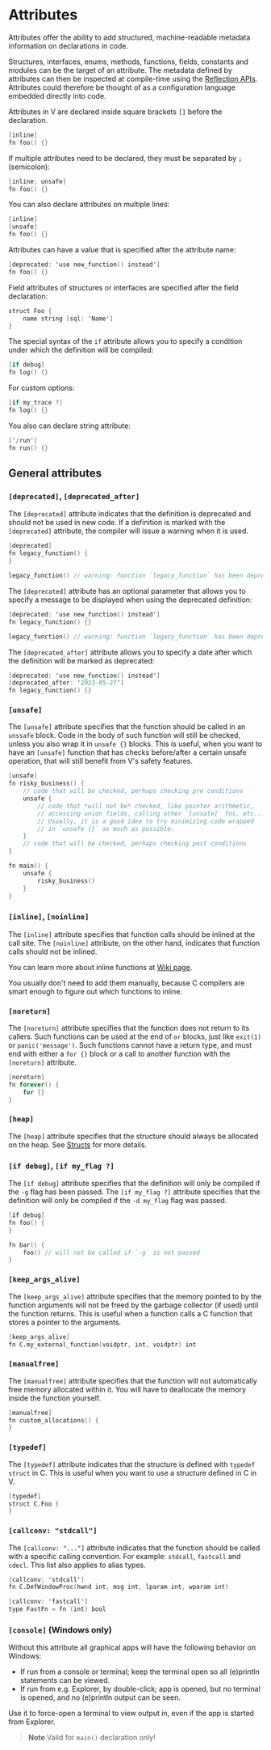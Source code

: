 # Attributes

Attributes offer the ability to add structured, machine-readable metadata information on declarations in code.

Structures, interfaces, enums, methods, functions, fields, constants and modules can be the target of an attribute.
The metadata defined by attributes can then be inspected at compile-time using the
[Reflection APIs](compile-time/reflection.md).
Attributes could therefore be thought of as a configuration language embedded directly into code.

Attributes in V are declared inside square brackets `[]` before the declaration.

```v
[inline]
fn foo() {}
```

If multiple attributes need to be declared, they must be separated by `;` (semicolon):

```v
[inline; unsafe]
fn foo() {}
```

You can also declare attributes on multiple lines:

```v nofmt
[inline]
[unsafe]
fn foo() {}
```

Attributes can have a value that is specified after the attribute name:

```v
[deprecated: 'use new_function() instead']
fn foo() {}
```

Field attributes of structures or interfaces are specified after the field declaration:

```v
struct Foo {
	name string [sql: 'Name']
}
```

The special syntax of the `if` attribute allows you to specify a condition under which the definition will be compiled:

```v
[if debug]
fn log() {}
```

For custom options:

```v
[if my_trace ?]
fn log() {}
```

You also can declare string attribute:

```v
['/run']
fn run() {}
```

## General attributes

### `[deprecated]`, `[deprecated_after]`

The `[deprecated]` attribute indicates that the definition is deprecated and should not be used in new code.
If a definition is marked with the `[deprecated]` attribute, the compiler will issue a warning when it is used.

```v
[deprecated]
fn legacy_function() {
}

legacy_function() // warning: function `legacy_function` has been deprecated
```

The `[deprecated]` attribute has an optional parameter that allows you to specify a message to be displayed when
using the deprecated definition:

```v
[deprecated: 'use new_function() instead']
fn legacy_function() {}

legacy_function() // warning: function `legacy_function` has been deprecated: use new_function() instead
```

The `[deprecated_after]` attribute allows you to specify a date after which the definition will be marked as deprecated:

```v
[deprecated: 'use new_function() instead']
[deprecated_after: '2023-05-27']
fn legacy_function() {}
```

### `[unsafe]`

The `[unsafe]` attribute specifies that the function should be called in an `unssafe` block.
Code in the body of such function will still be checked, unless you also wrap it in `unsafe {}` blocks.
This is useful, when you want to have an `[unsafe]` function that has checks before/after a certain unsafe
operation, that will still benefit from V's safety features.

```v play
[unsafe]
fn risky_business() {
    // code that will be checked, perhaps checking pre conditions
    unsafe {
        // code that *will not be* checked, like pointer arithmetic,
        // accessing union fields, calling other `[unsafe]` fns, etc...
        // Usually, it is a good idea to try minimizing code wrapped
        // in `unsafe {}` as much as possible.
    }
    // code that will be checked, perhaps checking post conditions
}

fn main() {
    unsafe {
        risky_business()
    }
}
```

### `[inline]`, `[noinline]`

The `[inline]` attribute specifies that function calls should be inlined at the call site.
The `[noinline]` attribute, on the other hand, indicates that function calls should not be inlined.

You can learn more about inline functions at
[Wiki page](https://en.wikipedia.org/wiki/Inline_function).

You usually don't need to add them manually, because C compilers are smart enough to figure out
which functions to inline.

### `[noreturn]`

The `[noreturn]` attribute specifies that the function does not return to its callers.
Such functions can be used at the end of `or` blocks, just like `exit(1)` or `panic('message')`.
Such functions cannot have a return type, and must end with either a `for {}` block or a call to
another function with the `[noreturn]` attribute.

```v
[noreturn]
fn forever() {
	for {}
}
```

### `[heap]`

The `[heap]` attribute specifies that the structure should always be allocated on the heap.
See [Structs](structs/main.md#always-heap-allocated-structs) for more details.

### `[if debug]`, `[if my_flag ?]`

The `[if debug]` attribute specifies that the definition will only be compiled if the `-g` flag has been passed.
The `[if my_flag ?]` attribute specifies that the definition will only be compiled if the `-d my_flag` flag was passed.

```v
[if debug]
fn foo() {
}

fn bar() {
	foo() // will not be called if `-g` is not passed
}
```

### `[keep_args_alive]`

The `[keep_args_alive]` attribute specifies that the memory pointed to by the function arguments will not be
freed by the garbage collector (if used) until the function returns.
This is useful when a function calls a C function that stores a pointer to the arguments.

```v
[keep_args_alive]
fn C.my_external_function(voidptr, int, voidptr) int
```

### `[manualfree]`

The `[manualfree]` attribute specifies that the function will not automatically free memory allocated within it.
You will have to deallocate the memory inside the function yourself.

```v
[manualfree]
fn custom_allocations() {
}
```

### `[typedef]`

The `[typedef]` attribute indicates that the structure is defined with `typedef struct` in C.
This is useful when you want to use a structure defined in C in V.

```v
[typedef]
struct C.Foo {
}
```

### `[callconv: "stdcall"]`

The `[callconv: "..."]` attribute indicates that the function should be called with a specific calling convention.
For example: `stdcall`, `fastcall` and `cdecl`.
This list also applies to alias types.

```v
[callconv: 'stdcall']
fn C.DefWindowProc(hwnd int, msg int, lparam int, wparam int)

[callconv: 'fastcall']
type FastFn = fn (int) bool
```

### `[console]` (Windows only)

Without this attribute all graphical apps will have the following behavior on Windows:

- If run from a console or terminal; keep the terminal open so all (e)println statements can be viewed.
- If run from e.g. Explorer, by double-click; app is opened, but no terminal is opened, and no (e)println output can be
  seen.

Use it to force-open a terminal to view output in, even if the app is started from Explorer.

> **Note**
> Valid for `main()` declaration only!
